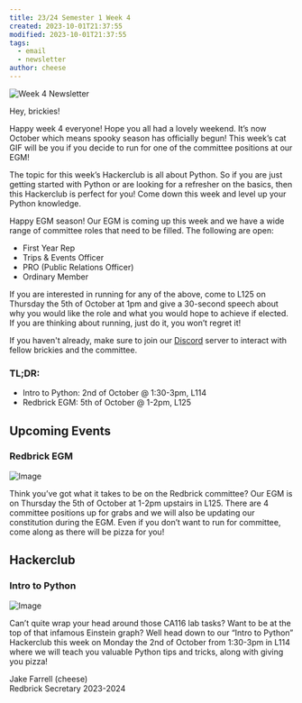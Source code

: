 ```yaml
---
title: 23/24 Semester 1 Week 4 
created: 2023-10-01T21:37:55
modified: 2023-10-01T21:37:55
tags:
  - email
  - newsletter
author: cheese
---
```


![Week 4 Newsletter](https://cdn.discordapp.com/attachments/523562314344038411/1158103748409823332/rise-hand-rise.gif?ex=651b07aa&is=6519b62a&hm=1db607a04dfd15edbd2d272b9c42d67ee14254155505d4ec3f4d13b9dfdde7a7&)


Hey, brickies!

Happy week 4 everyone! Hope you all had a lovely weekend. It’s now October which means spooky season has officially begun! This week’s cat GIF will be you if you decide to run for one of the committee positions at our EGM!

The topic for this week’s Hackerclub is all about Python. So if you are just getting started with Python or are looking for a refresher on the basics, then this Hackerclub is perfect for you! Come down this week and level up your Python knowledge.

Happy EGM season! Our EGM is coming up this week and we have a wide range of committee roles that need to be filled. The following are open:

- First Year Rep
- Trips & Events Officer
- PRO (Public Relations Officer)
- Ordinary Member

If you are interested in running for any of the above, come to L125 on Thursday the 5th of October at 1pm and give a 30-second speech about why you would like the role and what you would hope to achieve if elected. If you are thinking about running, just do it, you won’t regret it!

If you haven't already, make sure to join our [Discord](https://discord.gg/2rCnJftcxn) server to interact with fellow brickies and the committee.

### TL;DR:

- Intro to Python: 2nd of October @ 1:30-3pm, L114
- Redbrick EGM: 5th of October @ 1-2pm, L125


## Upcoming Events


### Redbrick EGM

![Image](https://cdn.discordapp.com/attachments/897234572608159774/1157438479089803314/REDBRICK_EGM_-_2.png?ex=651a9655&is=651944d5&hm=584187d7e8a1ba26a61bb0970eba6dc98b7b2548eeb6557aeb0d9032b654b1be&)


Think you’ve got what it takes to be on the Redbrick committee? Our EGM is on Thursday the 5th of October at 1-2pm upstairs in L125. There are 4 committee positions up for grabs and we will also be updating our constitution during the EGM. Even if you don’t want to run for committee, come along as there will be pizza for you!




## Hackerclub





### Intro to Python

![Image](https://cdn.discordapp.com/attachments/897234572608159774/1157356810592858152/authentic_leather_2.gif?ex=651af306&is=6519a186&hm=43d29b7db99d1d568a88cb7afd4185a3c9db620136a57d484fba85f9a7f5465a&)


Can’t quite wrap your head around those CA116 lab tasks? Want to be at the top of that infamous Einstein graph? Well head down to our “Intro to Python” Hackerclub this week on Monday the 2nd of October from 1:30-3pm in L114 where we will teach you valuable Python tips and tricks, along with giving you pizza!





Jake Farrell (cheese)\
Redbrick Secretary 2023-2024

